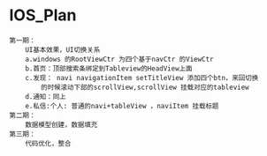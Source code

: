 # IOS_Plan

	第一期：
		UI基本效果，UI切换关系
		a.windows 的RootViewCtr 为四个基于navCtr 的ViewCtr
		b.首页：顶部搜索条绑定到Tableview的HeadView上面
		c.发现： navi navigationItem setTitleView 添加四个btn，来回切换
			的时候滚动下部的scrollView,scrollView 挂载对应的tableview 
		d.通知：同上
    	e.私信:个人: 普通的navi+tableView ，naviItem 挂载标题
	第二期：
		数据模型创建，数据填充
	第三期：
		代码优化，整合
